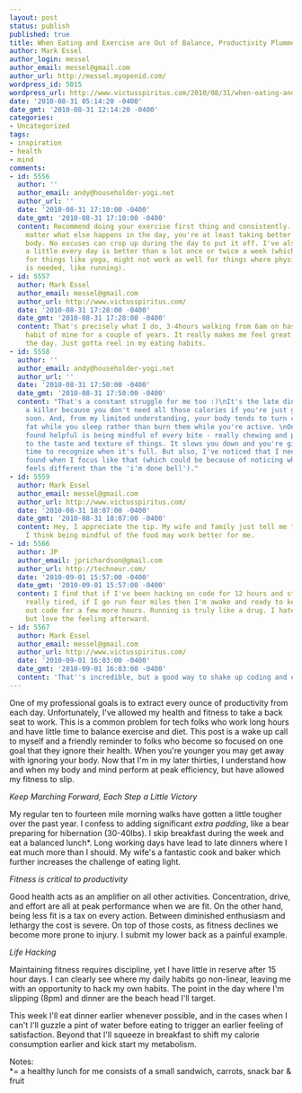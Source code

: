 ```yaml
---
layout: post
status: publish
published: true
title: When Eating and Exercise are Out of Balance, Productivity Plummets
author: Mark Essel
author_login: messel
author_email: messel@gmail.com
author_url: http://messel.myopenid.com/
wordpress_id: 5015
wordpress_url: http://www.victusspiritus.com/2010/08/31/when-eating-and-exercise-are-out-of-balance-productivity-plummets/
date: '2010-08-31 05:14:20 -0400'
date_gmt: '2010-08-31 12:14:20 -0400'
categories:
- Uncategorized
tags:
- inspiration
- health
- mind
comments:
- id: 5556
  author: ''
  author_email: andy@householder-yogi.net
  author_url: ''
  date: '2010-08-31 17:10:00 -0400'
  date_gmt: '2010-08-31 17:10:00 -0400'
  content: Recommend doing your exercise first thing and consistently. That way, no
    matter what else happens in the day, you're at least taking better care of your
    body. No excuses can crop up during the day to put it off. I've also found that
    a little every day is better than a lot once or twice a week (which works well
    for things like yoga, might not work as well for things where physical recovery
    is needed, like running).
- id: 5557
  author: Mark Essel
  author_email: messel@gmail.com
  author_url: http://www.victusspiritus.com/
  date: '2010-08-31 17:28:00 -0400'
  date_gmt: '2010-08-31 17:28:00 -0400'
  content: That's precisely what I do, 3-4hours walking from 6am on has been a steady
    habit of mine for a couple of years. It really makes me feel great the rest of
    the day. Just gotta reel in my eating habits.
- id: 5558
  author: ''
  author_email: andy@householder-yogi.net
  author_url: ''
  date: '2010-08-31 17:50:00 -0400'
  date_gmt: '2010-08-31 17:50:00 -0400'
  content: "That's a constant struggle for me too :)\nIt's the late dinner that's
    a killer because you don't need all those calories if you're just going to bed
    soon. And, from my limited understanding, your body tends to turn calories into
    fat while you sleep rather than burn them while you're active. \nOne thing I've
    found helpful is being mindful of every bite - really chewing and paying attention
    to the taste and texture of things. It slows you down and you're giving the body
    time to recognize when it's full. But also, I've noticed that I need to eat less
    found when I focus like that (which could be because of noticing when full, but
    feels different than the 'i'm done bell')."
- id: 5559
  author: Mark Essel
  author_email: messel@gmail.com
  author_url: http://www.victusspiritus.com/
  date: '2010-08-31 18:07:00 -0400'
  date_gmt: '2010-08-31 18:07:00 -0400'
  content: Hey, I appreciate the tip. My wife and family just tell me "eat slower".
    I think being mindful of the food may work better for me.
- id: 5566
  author: JP
  author_email: jprichardson@gmail.com
  author_url: http://techneur.com/
  date: '2010-09-01 15:57:00 -0400'
  date_gmt: '2010-09-01 15:57:00 -0400'
  content: I find that if I've been hacking on code for 12 hours and start to get
    really tired, if I go run four miles then I'm awake and ready to keep cranking
    out code for a few more hours. Running is truly like a drug. I hate doing it,
    but love the feeling afterward.
- id: 5567
  author: Mark Essel
  author_email: messel@gmail.com
  author_url: http://www.victusspiritus.com/
  date: '2010-09-01 16:03:00 -0400'
  date_gmt: '2010-09-01 16:03:00 -0400'
  content: 'That''s incredible, but a good way to shake up coding and exercise. '
---
```

<p>One of my professional goals is to extract every ounce of productivity from each day. Unfortunately, I've allowed my health and fitness to take a back seat to work. This is a common problem for tech folks who work long hours and have little time to balance exercise and diet. This post is a wake up call to myself and a friendly reminder to folks who become so focused on one goal that they ignore their health. When you're younger you may get away with ignoring your body. Now that I'm in my later thirties, I understand how and when my body and mind perform at peak efficiency, but have allowed my fitness to slip.</p>
<p><em>Keep Marching Forward, Each Step a Little Victory</em></p>
<p>My regular ten to fourteen mile morning walks have gotten a little tougher over the past year. I confess to adding significant <em>extra padding</em>, like a bear preparing for hibernation (30-40lbs). I skip breakfast during the week and eat a balanced lunch*. Long working days have lead to late dinners where I eat much more than I should. My wife's a fantastic cook and baker which further increases the challenge of eating light.</p>
<p><em>Fitness is critical to productivity</em></p>
<p>Good health acts as an amplifier on all other activities. Concentration, drive, and effort are all at peak performance when we are fit. On the other hand, being less fit is a tax on every action. Between diminished enthusiasm and lethargy the cost is severe. On top of those costs, as fitness declines we become more prone to injury. I submit my lower back as a painful example.</p>
<p><em>Life Hacking</em></p>
<p>Maintaining fitness requires discipline, yet I have little in reserve after 15 hour days.  I can clearly see where my daily habits go non-linear, leaving me with an opportunity to hack my own habits. The point in the day where I'm slipping (8pm) and dinner are the beach head I'll target.</p>
<p>This week I'll eat dinner earlier whenever possible, and in the cases when I can't I'll guzzle a pint of water before eating to trigger an earlier feeling of satisfaction. Beyond that I'll squeeze in breakfast to shift my calorie consumption earlier and kick start my metabolism.</p>
<p>Notes:<br />
*= a healthy lunch for me consists of a small sandwich, carrots, snack bar &amp; fruit</p>
